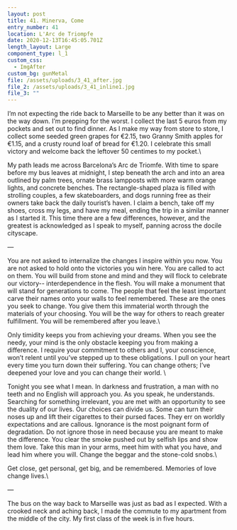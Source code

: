 ```yaml
---
layout: post
title: 41. Minerva, Come
entry_number: 41
location: L'Arc de Triompfe
date: 2020-12-13T16:45:05.701Z
length_layout: Large
component_type: l_1
custom_css:
  - ImgAfter
custom_bg: gunMetal
file: /assets/uploads/3_41_after.jpg
file_2: /assets/uploads/3_41_inline1.jpg
file_3: ""
---
```

I’m not expecting the ride back to Marseille to be any better than it was on the way down. I’m prepping for the worst. I collect the last 5 euros from my pockets and set out to find dinner. As I make my way from store to store, I collect some seeded green grapes for €2.15, two Granny Smith apples for €1.15, and a crusty round loaf of bread for €1.20. I celebrate this small victory and welcome back the leftover 50 centimes to my pocket.\

My path leads me across Barcelona’s Arc de Triomfe. With time to spare before my bus leaves at midnight, I step beneath the arch and into an area outlined by palm trees, ornate brass lampposts with more warm orange lights, and concrete benches. <a class="E41_I1">The rectangle-shaped plaza is filled with strolling couples, a few skateboarders, and dogs running free as their owners take back the daily tourist’s haven.</a> I claim a bench, take off my shoes, cross my legs, and have my meal, ending the trip in a similar manner as I started it. This time there are a few differences, however, and the greatest is acknowledged as I speak to myself, panning across the docile cityscape. 

—

You are not asked to internalize the changes I inspire within you now. You are not asked to hold onto the victories you win here. You are called to act on them. You will build from stone and mind and they will flock to celebrate our victory-- interdependence in the flesh. You will make a monument that will stand for generations to come. The people that feel the least important carve their names onto your walls to feel remembered. These are the ones you seek to change. You give them this immaterial worth through the materials of your choosing. You will be the way for others to reach greater fulfillment. You will be remembered after you leave.\

Only timidity keeps you from achieving your dreams. When you see the needy, your mind is the only obstacle keeping you from making a difference. I require your commitment to others and I, your conscience, won’t relent until you’ve stepped up to these obligations. I pull on your heart every time you turn down their suffering. You can change others; I’ve deepened your love and you can change their world. \

Tonight you see what I mean. In darkness and frustration, a man with no teeth and no English will approach you. As you speak, he understands. Searching for something irrelevant, you are met with an opportunity to see the duality of our lives. Our choices can divide us. Some can turn their noses up and lift their cigarettes to their pursed faces. They err on worldly expectations and are callous. Ignorance is the most poignant form of degradation. Do not ignore those in need because you are meant to make the difference. You clear the smoke pushed out by selfish lips and show them love. Take this man in your arms, meet him with what you have, and lead him where you will. Change the beggar and the stone-cold snobs.\

Get close, get personal, get big, and be remembered. Memories of love change lives.\

— 

The bus on the way back to Marseille was just as bad as I expected. With a crooked neck and aching back, I made the commute to my apartment from the middle of the city. My first class of the week is in five hours.